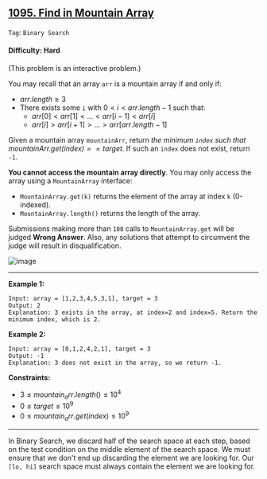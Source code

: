 ## [1095. Find in Mountain Array](https://leetcode.com/problems/find-in-mountain-array)

```Tag```: ```Binary Search```

#### Difficulty: Hard

(This problem is an interactive problem.)

You may recall that an array ```arr``` is a mountain array if and only if:

- $arr.length \ge 3$
- There exists some ```i``` with $0 \lt i \lt arr.length - 1$ such that:
  - $arr[0] < arr[1] < ... < arr[i - 1] < arr[i]$
  - $arr[i] > arr[i + 1] > ... > arr[arr.length - 1]$

Given a mountain array ```mountainArr```, return _the minimum ```index``` such that $mountainArr.get(index) == target$_. If such an ```index``` does not exist, return ```-1```.

__You cannot access the mountain array directly__. You may only access the array using a ```MountainArray``` interface:

- ```MountainArray.get(k)``` returns the element of the array at index ```k``` (0-indexed).
- ```MountainArray.length()``` returns the length of the array.

Submissions making more than ```100``` calls to ```MountainArray.get``` will be judged __Wrong Answer__. Also, any solutions that attempt to circumvent the judge will result in disqualification.

![image](https://github.com/quananhle/Python/assets/35042430/7117c1fc-c436-47bf-84a4-1ea1e09ce5d3)

---

__Example 1:__
```
Input: array = [1,2,3,4,5,3,1], target = 3
Output: 2
Explanation: 3 exists in the array, at index=2 and index=5. Return the minimum index, which is 2.
```

__Example 2:__
```
Input: array = [0,1,2,4,2,1], target = 3
Output: -1
Explanation: 3 does not exist in the array, so we return -1.
```

__Constraints:__

- $3 \le mountain_arr.length() \le 10^4$
- $0 \le target \le 10^9$
- $0 \le mountain_arr.get(index) \le 10^9$

---

In Binary Search, we discard half of the search space at each step, based on the test condition on the middle element of the search space. We must ensure that we don't end up discarding the element we are looking for. Our ```[lo, hi]``` search space must always contain the element we are looking for.


